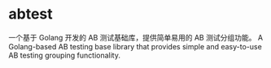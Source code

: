 # abtest
一个基于 Golang 开发的 AB 测试基础库，提供简单易用的 AB 测试分组功能。   A Golang-based AB testing base library that provides simple and easy-to-use AB testing grouping functionality.
